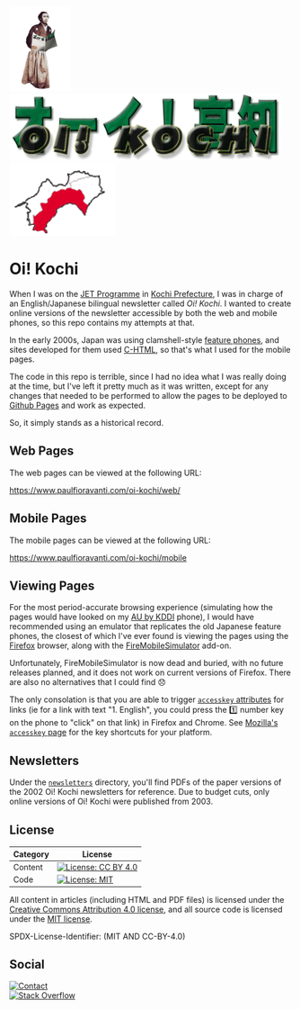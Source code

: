 <img src="web/Common/RyomaReadingOi.gif" height="150" /><img src="web/Common/Oi!Kochibannerlogosmall.gif" height="120" /><img src="web/Common/Kochimap.gif" height="130" />

# Oi! Kochi

When I was on the [JET Programme][] in [Kochi Prefecture][], I was in charge of
an English/Japanese bilingual newsletter called _Oi! Kochi_.  I wanted to create
online versions of the newsletter accessible by both the web and mobile phones,
so this repo contains my attempts at that.

In the early 2000s, Japan was using clamshell-style [feature phones][], and
sites developed for them used [C-HTML][], so that's what I used for the mobile
pages.

The code in this repo is terrible, since I had no idea what I was really doing
at the time, but I've left it pretty much as it was written, except for any
changes that needed to be performed to allow the pages to be deployed to
[Github Pages][] and work as expected.

So, it simply stands as a historical record.

## Web Pages

The web pages can be viewed at the following URL:

<https://www.paulfioravanti.com/oi-kochi/web/>

## Mobile Pages

The mobile pages can be viewed at the following URL:

<https://www.paulfioravanti.com/oi-kochi/mobile>

## Viewing Pages

For the most period-accurate browsing experience (simulating how the pages
would have looked on my [AU by KDDI][] phone), I would have recommended using
an emulator that replicates the old Japanese feature phones, the closest of
which I've ever found is viewing the pages using the [Firefox][] browser, along
with the [FireMobileSimulator][] add-on.

Unfortunately, FireMobileSimulator is now dead and buried, with no future
releases planned, and it does not work on current versions of Firefox. There are
also no alternatives that I could find :disappointed:

The only consolation is that you are able to trigger [`accesskey` attributes][]
for links (ie for a link with text "1. English", you could press the :one:
number key on the phone to "click" on that link) in Firefox and Chrome.
See [Mozilla's `accesskey` page][] for the key shortcuts for your platform.

## Newsletters

Under the [`newsletters`][] directory, you'll find PDFs of the paper versions of
the 2002 Oi! Kochi newsletters for reference. Due to budget cuts, only online
versions of Oi! Kochi were published from 2003.

## License

| Category |                         License                           |
|----------|-----------------------------------------------------------|
| Content  | [![License: CC BY 4.0][license-cc-badge]][license-cc-url] |
| Code     | [![License: MIT][license-mit-badge]][license-mit-url]     |

All content in articles (including HTML and PDF files) is licensed
under the [Creative Commons Attribution 4.0 license][license-cc],
and all source code is licensed under the [MIT license][license-mit].

SPDX-License-Identifier: (MIT AND CC-BY-4.0)

## Social

[![Contact][twitter-badge]][twitter-url]<br />
[![Stack Overflow][stackoverflow-badge]][stackoverflow-url]

[`accesskey` attributes]: https://en.wikipedia.org/wiki/Access_key
[AU by KDDI]: https://en.wikipedia.org/wiki/Au_(mobile_phone_company)
[C-HTML]: https://en.wikipedia.org/wiki/C-HTML
[feature phones]: https://en.wikipedia.org/wiki/Feature_phone#Japan
[Firefox]: https://www.mozilla.org/en-US/firefox/new/
[FireMobileSimulator]: http://firemobilesimulator.org/
[Github Pages]: https://pages.github.com/
[JET Programme]: http://jetprogramme.org/en/
[Kochi Prefecture]: https://en.wikipedia.org/wiki/K%C5%8Dchi_Prefecture
[license-cc]: LICENSE-CC-BY-4.0.txt
[license-cc-badge]: https://licensebuttons.net/l/by/4.0/80x15.png
[license-cc-url]: https://creativecommons.org/licenses/by/4.0/
[license-mit]: LICENSE-MIT.txt
[license-mit-badge]: https://img.shields.io/badge/License-MIT-lightgrey.svg
[license-mit-url]: https://opensource.org/licenses/MIT
[Mozilla's `accesskey` page]: https://developer.mozilla.org/en-US/docs/Web/HTML/Global_attributes/accesskey
[`newsletters`]: https://github.com/paulfioravanti/oi-kochi/tree/master/newsletters
[stackoverflow-badge]: http://stackoverflow.com/users/flair/567863.png
[stackoverflow-url]: http://stackoverflow.com/users/567863/paul-fioravanti
[twitter-badge]: https://img.shields.io/badge/contact-%40paulfioravanti-blue.svg
[twitter-url]: https://twitter.com/paulfioravanti
